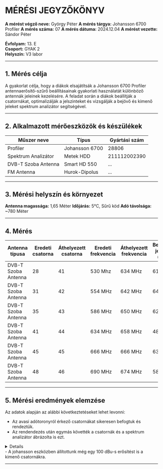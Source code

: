 
# MÉRÉSI JEGYZŐKÖNYV

**A mérést végző neve:** György Péter
**A mérés tárgya:** Johansson 6700 Profiler
**A mérés száma:**  07
**A mérés dátuma:**  2024.12.04
**A mérést vezette:** Sándor Péter  

**Évfolyam:** 13. E  
**Csoport:** GYAK 2  
**Helyszín:**   V3 labor

---

## 1. Mérés célja

A gyakorlat célja, hogy a diákok elsajátítsák a Johansson 6700 Profiler antennaerősítő-szűrő beállításainak gyakorlati használatát különböző antennák jeleinek kezelésére. A feladat során a diákok beállítják a csatornákat, optimalizálják a jelszinteket és vizsgálják a bejövő és kimenő jeleket spektrum analizátor segítségével.

---

## 2. Alkalmazott mérőeszközök és készülékek

| Műszer neve                         | Típus       | Gyártási szám |
| ----------------------------------- | ----------- | ------------- |
| Profiler  |                Johansson 6700              | 28806          |
| Spektrum Analizátor                 | Metek HDD          | 211112002390|
| DVB-T Szoba Antenna                       | Smart HD 550     | ...    |
| FM Antenna                       | Hurok-Dipolus     | ...    |

---

## 3. Mérési helyszín és környezet
**Antenna magassága:** 1,65 Méter
**Időjárás:** 5°C, Sűrű köd
**Adó távolsága:**  ~780 Méter

---

## 4.  Mérés
| Antenna típusa    | Eredeti csatorna  | Áthelyezett csatorna | Eredeti frekvencia | Áthelyezett frekvencia | Bemeneti jelszint (dBu) | Kimeneti jelszint (dBu) |
|--------------------------|-------------------|----------------------|--------------------|------------------------|------------------------|------------------------|
| DVB-T Szoba Antenna | 28         | 41            | 530 Mhz            | 634 MHz                |             61          | ~100           |
| DVB-T Szoba Antenna | 31         | 42            | 554 MHz            | 642 MHz                |             64          | ~100           |
| DVB-T Szoba Antenna | 35         | 43            | 586 MHz            | 650 MHz                |             62          | ~100           |
| DVB-T Szoba Antenna | 41         | 44            | 634 MHz            | 658 MHz                |             48          | ~100           |
| DVB-T Szoba Antenna | 45         | 45            | 666 MHz            | 666 MHz                |             63          | ~100           |
| DVB-T Szoba Antenna | 48         | 46            | 690 MHz            | 674 MHz                |             58          | ~100           |

---

## 5. Mérési eredmények elemzése
Az adatok alapján az alábbi következtetéseket lehet levonni:

- Az avasi adótoronyról érkező csatornákat sikeresen befogtuk és rendeztük.
- Az rendendezés után egymás követték a csatornák és a spektrum analizátor ábrázolta is ezt.
<details>
  
![its_snapshot_0004](https://github.com/user-attachments/assets/2f111542-4d61-4703-ab87-aa67ebedad50)
![its_snapshot_0003](https://github.com/user-attachments/assets/d9c9e5ed-3fe1-4a06-98a5-6dd57d3704b3)

</details>
- A johansson eszközben állítottunk még egy 100 dBu-s erősítést is a kimenő csatornákra.
 
---
